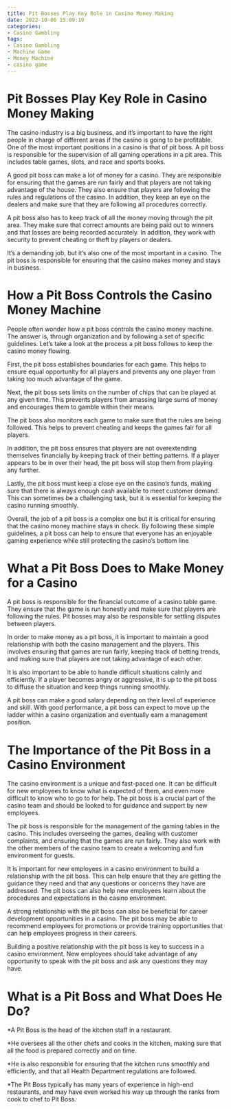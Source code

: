 ```yaml
---
title: Pit Bosses Play Key Role in Casino Money Making
date: 2022-10-06 15:09:19
categories:
- Casino Gambling
tags:
- Casino Gambling
- Machine Game
- Money Machine
- casino game
---
```



#  Pit Bosses Play Key Role in Casino Money Making

The casino industry is a big business, and it’s important to have the right people in charge of different areas if the casino is going to be profitable. One of the most important positions in a casino is that of pit boss. A pit boss is responsible for the supervision of all gaming operations in a pit area. This includes table games, slots, and race and sports books.

A good pit boss can make a lot of money for a casino. They are responsible for ensuring that the games are run fairly and that players are not taking advantage of the house. They also ensure that players are following the rules and regulations of the casino. In addition, they keep an eye on the dealers and make sure that they are following all procedures correctly.

A pit boss also has to keep track of all the money moving through the pit area. They make sure that correct amounts are being paid out to winners and that losses are being recorded accurately. In addition, they work with security to prevent cheating or theft by players or dealers.

It’s a demanding job, but it’s also one of the most important in a casino. The pit boss is responsible for ensuring that the casino makes money and stays in business.

#  How a Pit Boss Controls the Casino Money Machine

People often wonder how a pit boss controls the casino money machine. The answer is, through organization and by following a set of specific guidelines. Let’s take a look at the process a pit boss follows to keep the casino money flowing.

First, the pit boss establishes boundaries for each game. This helps to ensure equal opportunity for all players and prevents any one player from taking too much advantage of the game.

Next, the pit boss sets limits on the number of chips that can be played at any given time. This prevents players from amassing large sums of money and encourages them to gamble within their means.

The pit boss also monitors each game to make sure that the rules are being followed. This helps to prevent cheating and keeps the games fair for all players.

In addition, the pit boss ensures that players are not overextending themselves financially by keeping track of their betting patterns. If a player appears to be in over their head, the pit boss will stop them from playing any further.

Lastly, the pit boss must keep a close eye on the casino’s funds, making sure that there is always enough cash available to meet customer demand. This can sometimes be a challenging task, but it is essential for keeping the casino running smoothly.

Overall, the job of a pit boss is a complex one but it is critical for ensuring that the casino money machine stays in check. By following these simple guidelines, a pit boss can help to ensure that everyone has an enjoyable gaming experience while still protecting the casino’s bottom line

#  What a Pit Boss Does to Make Money for a Casino 

A pit boss is responsible for the financial outcome of a casino table game. They ensure that the game is run honestly and make sure that players are following the rules. Pit bosses may also be responsible for settling disputes between players.

In order to make money as a pit boss, it is important to maintain a good relationship with both the casino management and the players. This involves ensuring that games are run fairly, keeping track of betting trends, and making sure that players are not taking advantage of each other.

It is also important to be able to handle difficult situations calmly and efficiently. If a player becomes angry or aggressive, it is up to the pit boss to diffuse the situation and keep things running smoothly.

A pit boss can make a good salary depending on their level of experience and skill. With good performance, a pit boss can expect to move up the ladder within a casino organization and eventually earn a management position.

#  The Importance of the Pit Boss in a Casino Environment

The casino environment is a unique and fast-paced one. It can be difficult for new employees to know what is expected of them, and even more difficult to know who to go to for help. The pit boss is a crucial part of the casino team and should be looked to for guidance and support by new employees.

The pit boss is responsible for the management of the gaming tables in the casino. This includes overseeing the games, dealing with customer complaints, and ensuring that the games are run fairly. They also work with the other members of the casino team to create a welcoming and fun environment for guests.

It is important for new employees in a casino environment to build a relationship with the pit boss. This can help ensure that they are getting the guidance they need and that any questions or concerns they have are addressed. The pit boss can also help new employees learn about the procedures and expectations in the casino environment.

A strong relationship with the pit boss can also be beneficial for career development opportunities in a casino. The pit boss may be able to recommend employees for promotions or provide training opportunities that can help employees progress in their careers.

Building a positive relationship with the pit boss is key to success in a casino environment. New employees should take advantage of any opportunity to speak with the pit boss and ask any questions they may have.

#  What is a Pit Boss and What Does He Do?

*A Pit Boss is the head of the kitchen staff in a restaurant.

*He oversees all the other chefs and cooks in the kitchen, making sure that all the food is prepared correctly and on time.

*He is also responsible for ensuring that the kitchen runs smoothly and efficiently, and that all Health Department regulations are followed.

*The Pit Boss typically has many years of experience in high-end restaurants, and may have even worked his way up through the ranks from cook to chef to Pit Boss.